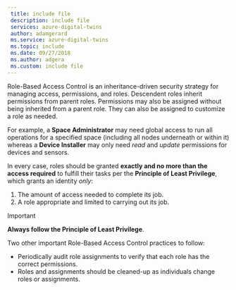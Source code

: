 ```yaml
---
 title: include file
 description: include file
 services: azure-digital-twins
 author: adamgerard
 ms.service: azure-digital-twins
 ms.topic: include
 ms.date: 09/27/2018
 ms.author: adgera
 ms.custom: include file
---
```


Role-Based Access Control is an inheritance-driven security strategy for managing access, permissions, and roles. Descendent roles inherit permissions from parent roles. Permissions may also be assigned without being inherited from a parent role. They can also be assigned to customize a role as needed.

For example, a **Space Administrator** may need global access to run all operations for a specified space (including all nodes underneath or within it) whereas a **Device Installer** may only need *read* and *update* permissions for devices and sensors.

In every case, roles should be granted **exactly and no more than the access required** to fulfill their tasks per the **Principle of Least Privilege**, which grants an identity *only*:

1. The amount of access needed to complete its job.
1. A role appropriate and limited to carrying out its job.

>[!IMPORTANT]
> **Always follow the Principle of Least Privilege**.

Two other important Role-Based Access Control practices to follow:

* Periodically audit role assignments to verify that each role has the correct permissions.
* Roles and assignments should be cleaned-up as individuals change roles or assignments.